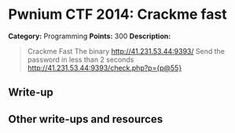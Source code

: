 # Pwnium CTF 2014: Crackme fast

**Category:** Programming
**Points:** 300
**Description:**
> Crackme Fast The binary http://41.231.53.44:9393/ Send the password in less than 2 seconds http://41.231.53.44:9393/check.php?p={p@55}

## Write-up


## Other write-ups and resources



